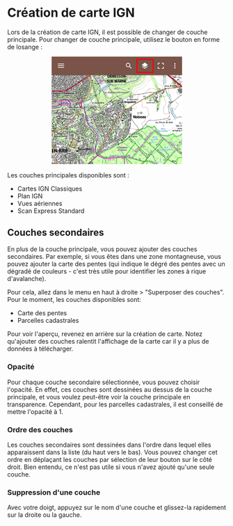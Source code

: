 # Création de carte IGN

Lors de la création de carte IGN, il est possible de changer de couche principale. Pour changer de
couche principale, utilisez le bouton en forme de losange :

<p align="center">
<img src="images/main-layer-button-fr.jpg" width="300">
</p>

Les couches principales disponibles sont :

* Cartes IGN Classiques
* Plan IGN
* Vues aériennes
* Scan Express Standard

## Couches secondaires

En plus de la couche principale, vous pouvez ajouter des couches secondaires. Par exemple, si vous
êtes dans une zone montagneuse, vous pouvez ajouter la carte des pentes (qui indique le dégré des
pentes avec un dégradé de couleurs - c'est très utile pour identifier les zones à rique d'avalanche).

Pour cela, allez dans le menu en haut à droite > "Superposer des couches".
Pour le moment, les couches disponibles sont:

* Carte des pentes
* Parcelles cadastrales

Pour voir l'aperçu, revenez en arrière sur la création de carte. Notez qu'ajouter des couches ralentit
l'affichage de la carte car il y a plus de données à télécharger.

### Opacité

Pour chaque couche secondaire sélectionnée, vous pouvez choisir l'opacité. En effet, ces couches sont
dessinées au dessus de la couche principale, et vous voulez peut-être voir la couche principale en 
transparence. Cependant, pour les parcelles cadastrales, il est conseillé de mettre l'opacité à 1.

### Ordre des couches

Les couches secondaires sont dessinées dans l'ordre dans lequel elles apparaissent dans la liste (du
haut vers le bas). Vous pouvez changer cet ordre en déplaçant les couches par sélection de leur 
bouton sur le côté droit. Bien entendu, ce n'est pas utile si vous n'avez ajouté qu'une seule couche.

### Suppression d'une couche

Avec votre doigt, appuyez sur le nom d'une couche et glissez-la rapidement sur la droite ou la gauche.



